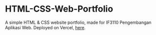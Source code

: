 # HTML-CSS-Web-Portfolio

A simple HTML & CSS website portfolio, made for IF3110 Pengembangan Aplikasi Web. Deployed on Vercel, [here](lana-ginting.vercel.app).